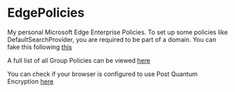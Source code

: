 # EdgePolicies

My personal Microsoft Edge Enterprise Policies. To set up some policies like DefaultSearchProvider, you are required to be part of a domain. You can fake this following [this](https://hitco.at/blog/apply-edge-policies-for-non-domain-joined-devices/)

A full list of all Group Policies can be viewed [here](https://learn.microsoft.com/en-us/deployedge/microsoft-edge-policies)

You can check if your browser is configured to use Post Quantum Encryption [here](https://pq.cloudflareresearch.com/)
